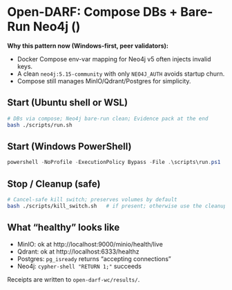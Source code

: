 # Open-DARF: Compose DBs + Bare-Run Neo4j ()

**Why this pattern now (Windows-first, peer validators):**
- Docker Compose env-var mapping for Neo4j v5 often injects invalid keys.
- A clean `neo4j:5.15-community` with only `NEO4J_AUTH` avoids startup churn.
- Compose still manages MinIO/Qdrant/Postgres for simplicity.

## Start (Ubuntu shell or WSL)

~~~bash
# DBs via compose; Neo4j bare-run clean; Evidence pack at the end
bash ./scripts/run.sh
~~~

## Start (Windows PowerShell)

~~~powershell
powershell -NoProfile -ExecutionPolicy Bypass -File .\scripts\run.ps1
~~~

## Stop / Cleanup (safe)

~~~bash
# Cancel-safe kill switch; preserves volumes by default
bash ./scripts/kill_switch.sh   # if present; otherwise use the cleanup command provided earlier
~~~

## What “healthy” looks like

- MinIO: ok at http://localhost:9000/minio/health/live  
- Qdrant: ok at http://localhost:6333/healthz  
- Postgres: `pg_isready` returns “accepting connections”  
- Neo4j: `cypher-shell "RETURN 1;"` succeeds

Receipts are written to `open-darf-wc/results/`.
